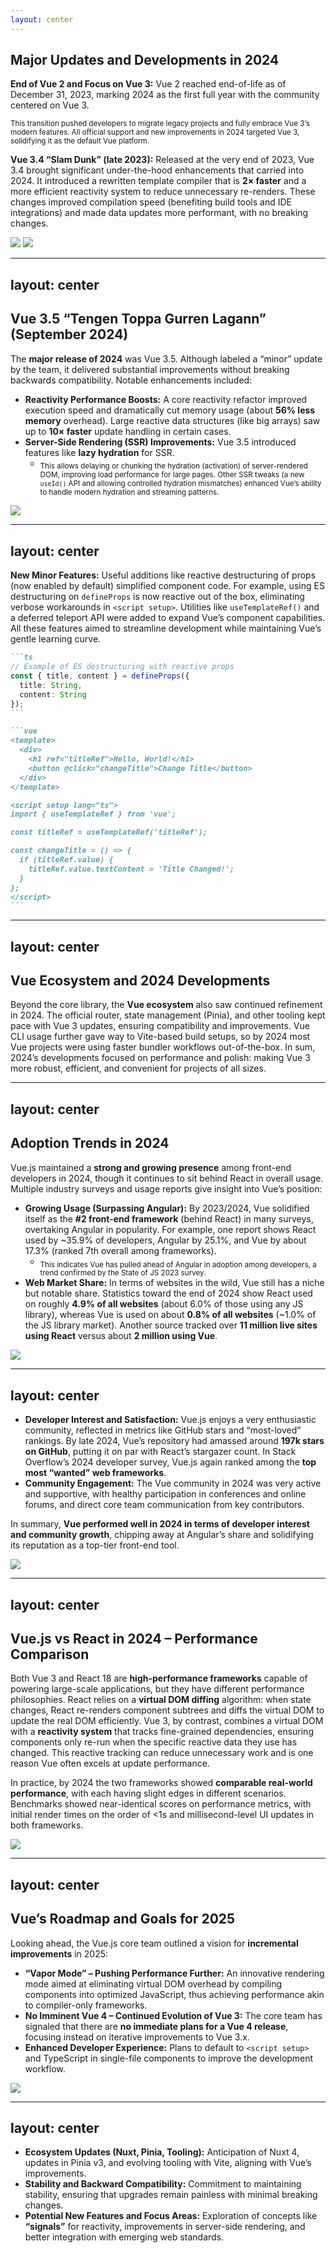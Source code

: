 ```yaml
---
layout: center
---
```


## Major Updates and Developments in 2024

**End of Vue 2 and Focus on Vue 3:** Vue 2 reached end-of-life as of December 31, 2023, marking 2024 as the first full
year with the community centered on Vue 3.

<sub>
This transition pushed developers to migrate legacy projects and fully
embrace Vue 3’s modern features. All official support and new improvements in 2024 targeted Vue 3, solidifying it as the
default Vue platform.
</sub>

**Vue 3.4 “Slam Dunk” (late 2023):** Released at the very end of 2023, Vue 3.4 brought significant under-the-hood
enhancements that carried into 2024. It introduced a rewritten template compiler that is **2× faster** and a more
efficient reactivity system to reduce unnecessary re-renders. These changes improved compilation speed (benefiting build
tools and IDE integrations) and made data updates more performant, with no breaking changes.

<img src="/recap/Dead-4x.webp" class="absolute left-[48%] top-[35%] h-8" />
<img src="/recap/BasketSpin-4x.webp" class="absolute left-[1%] top-[55%] h-20" />

---
layout: center
---

## Vue 3.5 “Tengen Toppa Gurren Lagann” (September 2024)

The **major release of 2024** was Vue 3.5. Although labeled a “minor” update by the team, it delivered substantial
improvements without breaking backwards compatibility. Notable enhancements included:

- **Reactivity Performance Boosts:** A core reactivity refactor improved execution speed and dramatically cut memory
  usage (about **56% less memory** overhead). Large reactive data structures (like big arrays) saw up to **10× faster**
  update handling in certain cases.
- **Server-Side Rendering (SSR) Improvements:** Vue 3.5 introduced features like **lazy hydration** for SSR.
    - <sub>This allows
      delaying or chunking the hydration (activation) of server-rendered DOM, improving load performance for large
      pages.
      Other SSR tweaks (a new `useId()` API and allowing controlled hydration mismatches) enhanced Vue’s ability to
      handle
      modern hydration and streaming patterns.</sub>

<img src="/recap/Anime-4x.webp" class="absolute left-[6%] top-[5%] h-20" />

---
layout: center
---

**New Minor Features:** Useful additions like reactive destructuring of props (now enabled by default) simplified
component code. For example, using ES destructuring on `defineProps` is now reactive out of the box, eliminating
verbose workarounds in `<script setup>`. Utilities like `useTemplateRef()` and a deferred teleport API were added to
expand Vue’s component capabilities. All these features aimed to streamline development while maintaining Vue’s gentle
learning curve.

````md magic-move
```ts
// Example of ES destructuring with reactive props
const { title, content } = defineProps({
  title: String,
  content: String
});
```

```vue
<template>
  <div>
    <h1 ref="titleRef">Hello, World!</h1>
    <button @click="changeTitle">Change Title</button>
  </div>
</template>

<script setup lang="ts">
import { useTemplateRef } from 'vue';

const titleRef = useTemplateRef('titleRef');

const changeTitle = () => {
  if (titleRef.value) {
    titleRef.value.textContent = 'Title Changed!';
  }
};
</script>
```
````

---
layout: center
---

## Vue Ecosystem and 2024 Developments

Beyond the core library, the **Vue ecosystem** also saw continued refinement in 2024. The official router, state
management (Pinia), and other tooling kept pace with Vue 3 updates, ensuring compatibility and improvements. Vue CLI
usage further gave way to Vite-based build setups, so by 2024 most Vue projects were using faster bundler workflows
out-of-the-box. In sum, 2024’s developments focused on performance and polish: making Vue 3 more robust, efficient, and
convenient for projects of all sizes.

---
layout: center
---

## Adoption Trends in 2024

Vue.js maintained a **strong and growing presence** among front-end developers in 2024, though it continues to sit
behind React in overall usage. Multiple industry surveys and usage reports give insight into Vue’s position:

- **Growing Usage (Surpassing Angular):** By 2023/2024, Vue solidified itself as the **#2 front-end framework** (behind
  React) in many surveys, overtaking Angular in popularity. For example, one report shows React used by ~35.9% of
  developers, Angular by 25.1%, and Vue by about 17.3% (ranked 7th overall among frameworks).
    - <sub>This indicates Vue has
      pulled ahead of Angular in adoption among developers, a trend confirmed by the State of JS 2023 survey.</sub>
- **Web Market Share:** In terms of websites in the wild, Vue still has a niche but notable share. Statistics toward the
  end of 2024 show React used on roughly **4.9% of all websites** (about 6.0% of those using any JS library), whereas
  Vue is used on about **0.8% of all websites** (~1.0% of the JS library market). Another source tracked over **11
  million live sites using React** versus about **2 million using Vue**.

<img src="/recap/Stonks-4x.webp" class="absolute left-[40%] top-[5%] h-20" />

---
layout: center
---

- **Developer Interest and Satisfaction:** Vue.js enjoys a very enthusiastic community, reflected in metrics like GitHub
  stars and “most-loved” rankings. By late 2024, Vue’s repository had amassed around **197k stars on GitHub**, putting
  it on par with React’s stargazer count. In Stack Overflow’s 2024 developer survey, Vue.js again ranked among the **top
  most “wanted” web frameworks**.
- **Community Engagement:** The Vue community in 2024 was very active and supportive, with healthy participation in
  conferences and online forums, and direct core team communication from key contributors.

In summary, **Vue performed well in 2024 in terms of developer interest and community growth**, chipping away at
Angular’s share and solidifying its reputation as a top-tier front-end tool.

<img src="/recap/owoHacker-4x.webp" class="absolute left-[40%] top-[5%] h-20" />

---
layout: center
---

## Vue.js vs React in 2024 – Performance Comparison

Both Vue 3 and React 18 are **high-performance frameworks** capable of powering large-scale applications, but they have
different performance philosophies. React relies on a **virtual DOM diffing** algorithm: when state changes, React
re-renders component subtrees and diffs the virtual DOM to update the real DOM efficiently. Vue 3, by contrast, combines
a virtual DOM with a **reactivity system** that tracks fine-grained dependencies, ensuring components only re-run when
the specific reactive data they use has changed. This reactive tracking can reduce unnecessary work and is one reason
Vue often excels at update performance.

In practice, by 2024 the two frameworks showed **comparable real-world performance**, with each having slight edges in
different scenarios. Benchmarks showed near-identical scores on performance metrics, with initial render times on the
order of <1s and millisecond-level UI updates in both frameworks.

<img src="/recap/Performance-4x.webp" class="absolute left-[75%] top-[16%] h-20" />

---
layout: center
---

## Vue’s Roadmap and Goals for 2025

Looking ahead, the Vue.js core team outlined a vision for **incremental improvements** in 2025:

- **“Vapor Mode” – Pushing Performance Further:** An innovative rendering mode aimed at eliminating virtual DOM overhead
  by compiling components into optimized JavaScript, thus achieving performance akin to compiler-only frameworks.
- **No Imminent Vue 4 – Continued Evolution of Vue 3:** The core team has signaled that there are **no immediate plans
  for a Vue 4 release**, focusing instead on iterative improvements to Vue 3.x.
- **Enhanced Developer Experience:** Plans to default to `<script setup>` and TypeScript in single-file components to
  improve the development workflow.

<img src="/recap/CloudsZWE-4x.webp" class="absolute left-[30%] top-[50%] h-8" />

---
layout: center
---

- **Ecosystem Updates (Nuxt, Pinia, Tooling):** Anticipation of Nuxt 4, updates in Pinia v3, and evolving tooling with
  Vite, aligning with Vue’s improvements.
- **Stability and Backward Compatibility:** Commitment to maintaining stability, ensuring that upgrades remain painless
  with minimal breaking changes.
- **Potential New Features and Focus Areas:** Exploration of concepts like **“signals”** for reactivity, improvements in
  server-side rendering, and better integration with emerging web standards.
